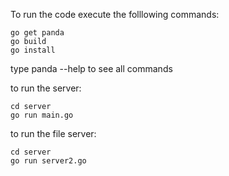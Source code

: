 To run the code execute the folllowing commands:

    go get panda
    go build
    go install

type panda --help to see all commands

to run the server:

    cd server
    go run main.go

to run the file server:

    cd server
    go run server2.go
